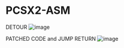 # PCSX2-ASM

DETOUR
![image](https://user-images.githubusercontent.com/80198020/130394232-b1a44a46-57db-43f1-8ad7-0eb73cdedc5b.png)

PATCHED CODE and JUMP RETURN
![image](https://user-images.githubusercontent.com/80198020/130394289-bdb7454e-b8f7-439c-933a-2257a961a4b2.png)

